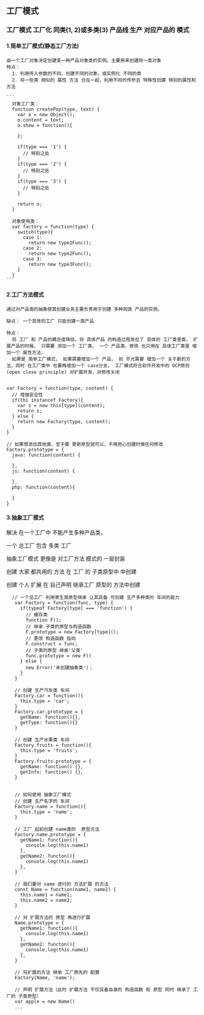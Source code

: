## 工厂模式

### 工厂模式 工厂化 同类(1, 2)或多类(3) 产品线 生产 对应产品的 模式
#### 1.简单工厂模式(静态工厂方法)
    由一个工厂对象决定创建某一种产品对象类的实例。主要用来创建同一类对象
    特点： 
      1. 利用传入参数的不同，创建不同的对象，或实例化 不同的类
      2. 将一些类 相似的 属性 方法 合在一起，利用不同的传参去 特殊性创建 特别的属性和方法

    ```
      对象工厂类：
      function createPop(type, text) {
        var o = new Object();
        o.content = text;
        o.show = function(){

        };

        if(type === '1') {
          // 特别之处
        }
        if(type === '2') {
          // 特别之处
        }
        if(type === '3') {
          // 特别之处
        }

        return o;
      }

      对象使用类： 
      var factory = function(type) {
        switch(type){
          case 1:
            return new type1Func();
          case 2:
            return new type2Func();
          case 3:
            return new type3Func();
        }
      }
    ```

#### 2.工厂方法模式
    通过对产品类的抽象使其创建业务主要负责用于创建 多种同类 产品的实例。

    缺点： 一个具体的工厂 只能创建一类产品

    特点：
      将 工厂 和 产品的耦合度降低，将 具体产品 的构造过程发在了 具体的 工厂类里面， 扩展产品的时候， 只需要 添加一个 工厂类， 一个 产品类，修改 也只用在 具体工厂类里 增加一个 属性方法，
      如果是 简单工厂模式， 如果需要增加一个 产品， 则 不光需要 增加一个 关于新的方法，同时 在工厂类中 也要再增加一个 case分支， 工厂模式符合软件开发中的 OCP原则(open close principle) 对扩展开发，对修改关闭

    
    var Factory = function(type, content) {
      // 增强安全性
      if(thi instancef Factory){
        var s = new this[type](content);
        return s;
      } else {
        return new Factory(type, content);
      }
    }

    // 如果想添加其他类，至于要 更新原型就可以，不用担心创建时做任何修改
    Factory.prototype = {
      java: function(content) {

      },
      js: function(content) {

      },
      php: function(content){

      }
    }
  
#### 3.抽象工厂模式
  解决 在一个工厂中 不能产生多种产品类，

  一个 总工厂 包含 多类 工厂

  抽象工厂模式 更像是 对工厂方法 模式的 一层封装

  创建 大家 都共用的 方法 在 工厂 的 子类原型中 中创建

  创建 个人 扩展 在 自己声明 继承工厂 原型的 方法中创建
 ```
   // 一个总工厂 利用寄生类原型继承 让其具备 可创建 生产多种类的 车间的能力
    var Factory = function(func, type) {
      if(typeof Factory[type] === 'function') {
        // 缓存类
        function F();
        // 继承 子类的原型与构造函数
        F.prototype = new Factory[type]();
        // 更改 构造函数 指向
        F.construct = func;
        // 子类的原型 继承'父类'
        func.prototype = new F()
      } else {
        new Error('未创建抽象类')；
      }
    }

    // 创建 生产汽车类 车间
    Factory.car = function(){
      this.type = 'car';
    }
    Factory.car.prototype = {
      getName: function(){},
      getType: function(){}
    }

    // 创建 生产水果类 车间
    Factory.fruits = function(){
      this.type = 'fruits';
    }
    Factory.fruits.prototype = {
      getName: function() {},
      getInfo: function() {},
    }
    

    // 如何使用 抽象工厂模式
    // 创建 生产名字的 车间
    Factory.name = function(){
      this.type = 'name';
    }

    // 工厂 起初创建 name类的  原型方法
    Factory.name.prototype = {
      getName1: function(){
        console.log(this.name1)
      },
      getName2: functon(){
        console.log(this.name1)
      },
    }
    
    // 我们要对 name 进行的 方法扩展 的方法
    const Name = function(name1, name2) {
      this.name1 = name1;
      this.name2 = name2; 
    }

    // 对 扩展方法的 原型 再进行扩展
    Name.prototype = {
      getName1: function(){
        console.log(this.name1)
      },
      getName2: functon(){
        console.log(this.name1)
      },
    }

    // 将扩展的方法 继承 工厂原先的 配置
    Factory(Name, 'name');
    
    // 声明 扩展方法（此时 扩展方法 不仅具备自身的 构造函数 和 原型 同时 继承了 工厂的 子类原型）
    var apple = new Name()
    ...
 ```